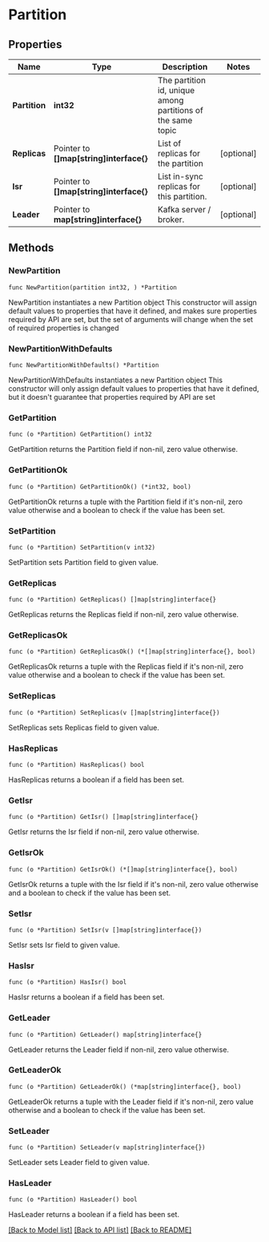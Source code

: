 # Partition

## Properties

Name | Type | Description | Notes
------------ | ------------- | ------------- | -------------
**Partition** | **int32** | The partition id, unique among partitions of the same topic | 
**Replicas** | Pointer to **[]map[string]interface{}** | List of replicas for the partition | [optional] 
**Isr** | Pointer to **[]map[string]interface{}** | List in-sync replicas for this partition. | [optional] 
**Leader** | Pointer to **map[string]interface{}** | Kafka server / broker. | [optional] 


## Methods

### NewPartition

`func NewPartition(partition int32, ) *Partition`

NewPartition instantiates a new Partition object
This constructor will assign default values to properties that have it defined,
and makes sure properties required by API are set, but the set of arguments
will change when the set of required properties is changed

### NewPartitionWithDefaults

`func NewPartitionWithDefaults() *Partition`

NewPartitionWithDefaults instantiates a new Partition object
This constructor will only assign default values to properties that have it defined,
but it doesn't guarantee that properties required by API are set


### GetPartition

`func (o *Partition) GetPartition() int32`

GetPartition returns the Partition field if non-nil, zero value otherwise.

### GetPartitionOk

`func (o *Partition) GetPartitionOk() (*int32, bool)`

GetPartitionOk returns a tuple with the Partition field if it's non-nil, zero value otherwise
and a boolean to check if the value has been set.

### SetPartition

`func (o *Partition) SetPartition(v int32)`

SetPartition sets Partition field to given value.



### GetReplicas

`func (o *Partition) GetReplicas() []map[string]interface{}`

GetReplicas returns the Replicas field if non-nil, zero value otherwise.

### GetReplicasOk

`func (o *Partition) GetReplicasOk() (*[]map[string]interface{}, bool)`

GetReplicasOk returns a tuple with the Replicas field if it's non-nil, zero value otherwise
and a boolean to check if the value has been set.

### SetReplicas

`func (o *Partition) SetReplicas(v []map[string]interface{})`

SetReplicas sets Replicas field to given value.

### HasReplicas

`func (o *Partition) HasReplicas() bool`

HasReplicas returns a boolean if a field has been set.


### GetIsr

`func (o *Partition) GetIsr() []map[string]interface{}`

GetIsr returns the Isr field if non-nil, zero value otherwise.

### GetIsrOk

`func (o *Partition) GetIsrOk() (*[]map[string]interface{}, bool)`

GetIsrOk returns a tuple with the Isr field if it's non-nil, zero value otherwise
and a boolean to check if the value has been set.

### SetIsr

`func (o *Partition) SetIsr(v []map[string]interface{})`

SetIsr sets Isr field to given value.

### HasIsr

`func (o *Partition) HasIsr() bool`

HasIsr returns a boolean if a field has been set.


### GetLeader

`func (o *Partition) GetLeader() map[string]interface{}`

GetLeader returns the Leader field if non-nil, zero value otherwise.

### GetLeaderOk

`func (o *Partition) GetLeaderOk() (*map[string]interface{}, bool)`

GetLeaderOk returns a tuple with the Leader field if it's non-nil, zero value otherwise
and a boolean to check if the value has been set.

### SetLeader

`func (o *Partition) SetLeader(v map[string]interface{})`

SetLeader sets Leader field to given value.

### HasLeader

`func (o *Partition) HasLeader() bool`

HasLeader returns a boolean if a field has been set.



[[Back to Model list]](../README.md#documentation-for-models) [[Back to API list]](../README.md#documentation-for-api-endpoints) [[Back to README]](../README.md)

